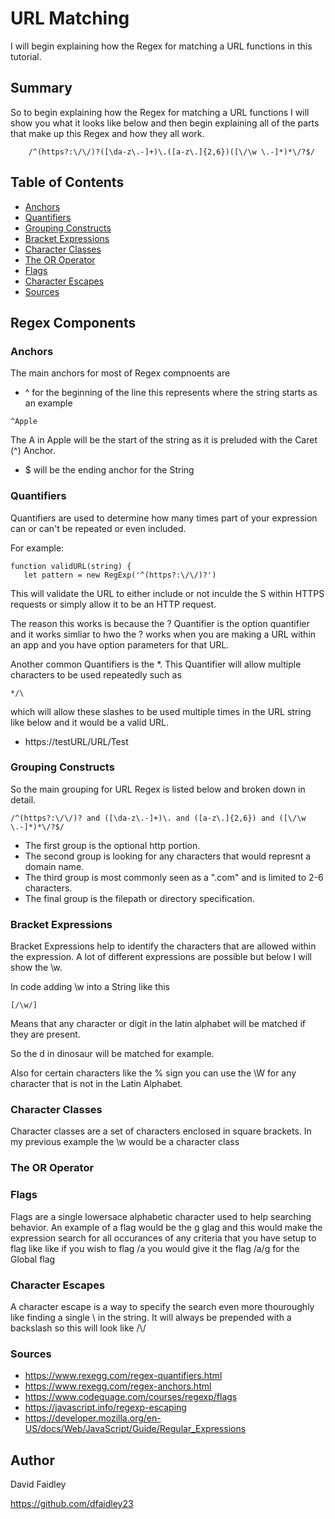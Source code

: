 # URL Matching

I will begin explaining how the Regex for matching a URL functions in this tutorial.

## Summary

So to begin explaining how the Regex for matching a URL functions I will show you what it looks like below and then begin explaining all of the parts that make up this Regex and how they all work.

~~~
    /^(https?:\/\/)?([\da-z\.-]+)\.([a-z\.]{2,6})([\/\w \.-]*)*\/?$/
~~~

## Table of Contents

- [Anchors](#anchors)
- [Quantifiers](#quantifiers)
- [Grouping Constructs](#grouping-constructs)
- [Bracket Expressions](#bracket-expressions)
- [Character Classes](#character-classes)
- [The OR Operator](#the-or-operator)
- [Flags](#flags)
- [Character Escapes](#character-escapes)
- [Sources](#sources)

## Regex Components

### Anchors

The main anchors for most of Regex compnoents are
- ^ for the beginning of the line
this represents where the string starts as an example
~~~
^Apple
~~~
The A in Apple will be the start of the string as it is preluded with the Caret (^) Anchor.

- $ will be the ending anchor for the String


### Quantifiers

Quantifiers are used to determine how many times part of your expression can or can't be repeated or even included.

For example:
~~~
function validURL(string) {
   let pattern = new RegExp('^(https?:\/\/)?')
~~~

This will validate the URL to either include or not inculde the S within HTTPS requests or simply allow it to be an HTTP request.

The reason this works is because the ? Quantifier is the option quantifier and it works simliar to hwo the ? works when you are making a URL within an app and you have option parameters for that URL.

Another common Quantifiers is the *.
This Quantifier will allow multiple characters to be used repeatedly such as
~~~
*/\
~~~
which will allow these slashes to be used multiple times in the URL string like below and it would be a valid URL.
- https://testURL/URL/Test

### Grouping Constructs

So the main grouping for URL Regex is listed below and broken down in detail.
~~~
/^(https?:\/\/)? and ([\da-z\.-]+)\. and ([a-z\.]{2,6}) and ([\/\w \.-]*)*\/?$/
~~~
- The first group is the optional http portion. 
- The second group is looking for any characters that would represnt a domain name.
- The third group is most commonly seen as a ".com" and is limited to 2-6 characters. 
- The final group is the filepath or directory specification.

### Bracket Expressions

Bracket Expressions help to identify the characters that are allowed within the expression. A lot of different expressions are possible but below I will show the \w.

In code adding \w into a String like this
~~~
[/\w/]
~~~
Means that any character or digit in the latin alphabet will be matched if they are present.

So the d in dinosaur will be matched for example.

Also for certain characters like the % sign you can use the \W for any character that is not in the Latin Alphabet.

### Character Classes

Character classes are a set of characters enclosed in square brackets. In my previous example the \w would be a character class

### The OR Operator


### Flags

Flags are a single lowersace alphabetic character used to help searching behavior.
An example of a flag would be the g glag and this would make the expression search for all occurances of any criteria that you have setup to flag like like if you wish to flag /a you would give it the flag /a/g for the Global flag

### Character Escapes
A character escape is a way to specify the search even more thouroughly like finding a single \ in the string. It will always be prepended with a backslash so this will look like /\\/


### Sources

- https://www.rexegg.com/regex-quantifiers.html
- https://www.rexegg.com/regex-anchors.html
- https://www.codeguage.com/courses/regexp/flags
- https://javascript.info/regexp-escaping
- https://developer.mozilla.org/en-US/docs/Web/JavaScript/Guide/Regular_Expressions
## Author

David Faidley

https://github.com/dfaidley23